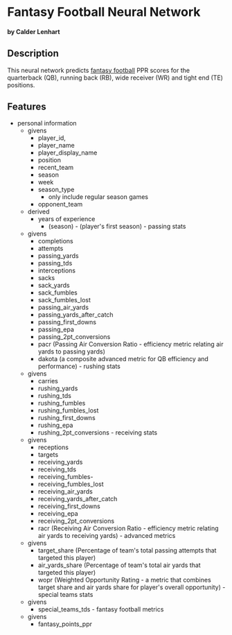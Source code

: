 # Fantasy Football Neural Network
####  by Calder Lenhart

## Description
This neural network predicts [fantasy football](https://en.wikipedia.org/wiki/Fantasy_football_(American)) PPR scores for the quarterback (QB), running back (RB), wide receiver (WR) and tight end (TE) positions.

## Features
   - personal information
        - givens
            - player_id,
            - player_name 
            - player_display_name
            - position
            - recent_team
            - season
            - week
            - season_type
                - only include regular season games
            - opponent_team
        - derived
            - years of experience
                - (season) - (player's first season)
    - passing stats
        - givens
            - completions
            - attempts
            - passing_yards
            - passing_tds
            - interceptions
            - sacks
            - sack_yards
            - sack_fumbles
            - sack_fumbles_lost
            - passing_air_yards
            - passing_yards_after_catch
            - passing_first_downs
            - passing_epa
            - passing_2pt_conversions
            - pacr (Passing Air Conversion Ratio - efficiency metric relating air yards to passing yards)
            - dakota (a composite advanced metric for QB efficiency and performance)
    - rushing stats
        - givens
            - carries
            - rushing_yards
            - rushing_tds
            - rushing_fumbles
            - rushing_fumbles_lost
            - rushing_first_downs
            - rushing_epa
            - rushing_2pt_conversions
    - receiving stats
        - givens 
            - receptions
            - targets
            - receiving_yards
            - receiving_tds
            - receiving_fumbles-
            - receiving_fumbles_lost
            - receiving_air_yards
            - receiving_yards_after_catch
            - receiving_first_downs
            - receiving_epa
            - receiving_2pt_conversions
            - racr (Receiving Air Conversion Ratio - efficiency metric relating air yards to receiving yards)
    - advanced metrics
        - givens 
            - target_share (Percentage of team's total passing attempts that targeted this player)
            - air_yards_share (Percentage of team's total air yards that targeted this player)
            - wopr (Weighted Opportunity Rating - a metric that combines target share and air yards share for player's overall opportunity)
    - special teams stats
        - givens
            - special_teams_tds
    - fantasy football metrics
        - givens
            - fantasy_points_ppr